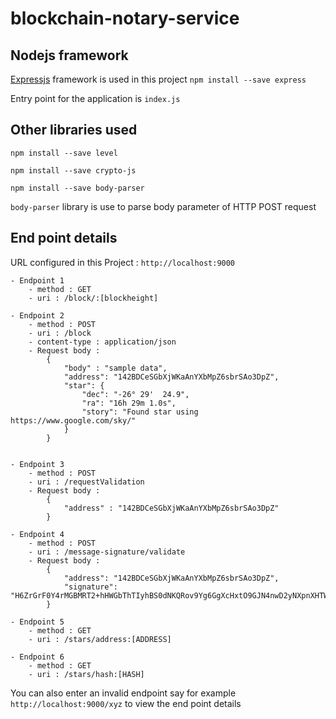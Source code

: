 # blockchain-notary-service

## Nodejs framework

[Expressjs](https://expressjs.com/) framework is used in this project
` npm install --save express `

Entry point for the application is `index.js`

## Other libraries used
` npm install --save level `

` npm install --save crypto-js `

` npm install --save body-parser `


`body-parser` library is use to parse body parameter of HTTP POST request

## End point details

URL configured in this Project : `http://localhost:9000` 

    - Endpoint 1
        - method : GET
        - uri : /block/:[blockheight]
    
    - Endpoint 2 
        - method : POST
        - uri : /block
        - content-type : application/json
        - Request body : 
            {
                "body" : "sample data",
                "address": "142BDCeSGbXjWKaAnYXbMpZ6sbrSAo3DpZ",
                "star": {
                    "dec": "-26° 29'  24.9",
                    "ra": "16h 29m 1.0s",
                    "story": "Found star using https://www.google.com/sky/"
                }
            }
        
    
    - Endpoint 3
        - method : POST
        - uri : /requestValidation
        - Request body : 
            {
                "address" : "142BDCeSGbXjWKaAnYXbMpZ6sbrSAo3DpZ"
            }
        
    - Endpoint 4
        - method : POST
        - uri : /message-signature/validate
        - Request body : 
            {
                "address": "142BDCeSGbXjWKaAnYXbMpZ6sbrSAo3DpZ",
                "signature": "H6ZrGrF0Y4rMGBMRT2+hHWGbThTIyhBS0dNKQRov9Yg6GgXcHxtO9GJN4nwD2yNXpnXHTWU9i+qdw5vpsooryLU="
            }
        
    - Endpoint 5
        - method : GET
        - uri : /stars/address:[ADDRESS]
    
    - Endpoint 6
        - method : GET
        - uri : /stars/hash:[HASH]

You can also enter an invalid endpoint say for example `http://localhost:9000/xyz` to view the end point details


